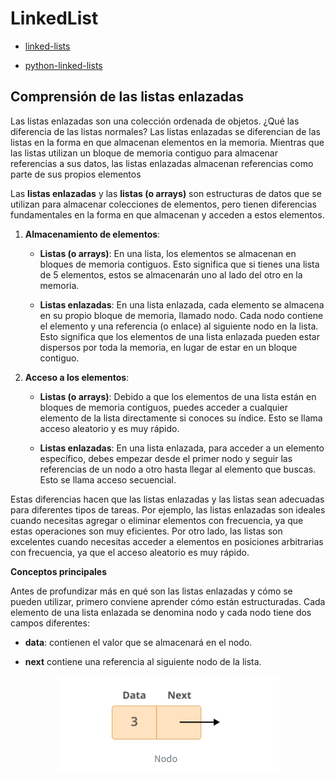 # LinkedList

- [linked-lists](https://realpython.com/linked-lists-python/)

- [python-linked-lists](https://www.datacamp.com/es/tutorial/python-linked-lists)

## Comprensión de las listas enlazadas

Las listas enlazadas son una colección ordenada de objetos. ¿Qué las diferencia de las listas normales? Las listas enlazadas se diferencian de las listas en la forma en que almacenan elementos en la memoria. Mientras que las listas utilizan un bloque de memoria contiguo para almacenar referencias a sus datos, las listas enlazadas almacenan referencias como parte de sus propios elementos

Las **listas enlazadas** y las **listas (o arrays)** son estructuras de datos que se utilizan para almacenar colecciones de elementos, pero tienen diferencias fundamentales en la forma en que almacenan y acceden a estos elementos.

1. **Almacenamiento de elementos**:

   - **Listas (o arrays)**: En una lista, los elementos se almacenan en bloques de memoria contiguos. Esto significa que si tienes una lista de 5 elementos, estos se almacenarán uno al lado del otro en la memoria.

   - **Listas enlazadas**: En una lista enlazada, cada elemento se almacena en su propio bloque de memoria, llamado nodo. Cada nodo contiene el elemento y una referencia (o enlace) al siguiente nodo en la lista. Esto significa que los elementos de una lista enlazada pueden estar dispersos por toda la memoria, en lugar de estar en un bloque contiguo.

2. **Acceso a los elementos**:

   - **Listas (o arrays)**: Debido a que los elementos de una lista están en bloques de memoria contiguos, puedes acceder a cualquier elemento de la lista directamente si conoces su índice. Esto se llama acceso aleatorio y es muy rápido.

   - **Listas enlazadas**: En una lista enlazada, para acceder a un elemento específico, debes empezar desde el primer nodo y seguir las referencias de un nodo a otro hasta llegar al elemento que buscas. Esto se llama acceso secuencial.

Estas diferencias hacen que las listas enlazadas y las listas sean adecuadas para diferentes tipos de tareas. Por ejemplo, las listas enlazadas son ideales cuando necesitas agregar o eliminar elementos con frecuencia, ya que estas operaciones son muy eficientes. Por otro lado, las listas son excelentes cuando necesitas acceder a elementos en posiciones arbitrarias con frecuencia, ya que el acceso aleatorio es muy rápido.

**Conceptos principales**

Antes de profundizar más en qué son las listas enlazadas y cómo se pueden utilizar, primero conviene aprender cómo están estructuradas. Cada elemento de una lista enlazada se denomina nodo y cada nodo tiene dos campos diferentes:

- **data**: contienen el valor que se almacenará en el nodo.

- **next** contiene una referencia al siguiente nodo de la lista.

<p align="center">
  <img src="../../docs/linkedlist/qa_1.png" alt="Big O notation">
</p>
